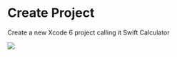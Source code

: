 # Create Project

Create a new Xcode 6 project calling it Swift Calculator

![][2]

[2]: images/swift-calculator/create-project.png